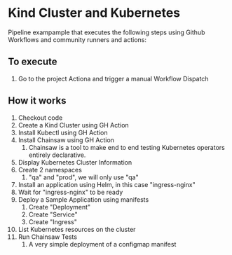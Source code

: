 # Kind Cluster and Kubernetes

Pipeline exampample that executes the following steps using Github Workflows and community runners and actions:

## To execute
1. Go to the project Actiona and trigger a manual Workflow Dispatch

## How it works

1. Checkout code
1. Create a Kind Cluster using GH Action
1. Install Kubectl using GH Action
1. Install Chainsaw using GH Action
    1. Chainsaw is a tool to make end to end testing Kubernetes operators entirely declarative.
1. Display Kubernetes Cluster Information
1. Create 2 namespaces
    1. "qa" and "prod", we will only use "qa"
1. Install an application using Helm, in this case "ingress-nginx"
1. Wait for "ingress-nginx" to be ready
1. Deploy a Sample Application using manifests
    1. Create "Deployment"
    1. Create "Service"
    1. Create "Ingress"
1. List Kubernetes resources on the cluster
1. Run Chainsaw Tests
    1. A very simple deployment of a configmap manifest